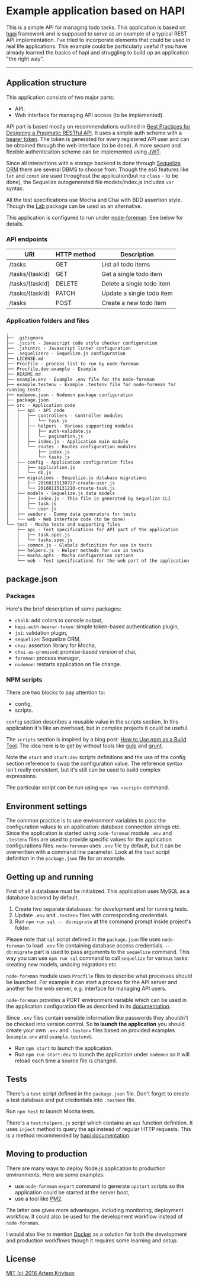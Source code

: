 # Example application based on HAPI

This is a simple API for managing todo tasks. This application is based
on [hapi](http://hapijs.com) framework and is supposed
to serve as an example of a typical REST API implementation. I've tried to
incorporate elements that could be used in real life applications. This example
could be particularly useful if you have already learned the basics of hapi
and struggling to build up an application "the right way".

---
## Application structure

This application consists of two major parts:

- API.
- Web interface for managing API access (to be implemented).

API part is based mostly on recommendations outlined in
[Best Practices for Designing a Pragmatic RESTful
API](http://www.vinaysahni.com/best-practices-for-a-pragmatic-restful-api).
It uses a simple auth scheme with
a [bearer token](https://github.com/johnbrett/hapi-auth-bearer-token).
The token is generated for every registered API user and can be obtained
through the web interface (to be done).
A more secure and flexible authentication scheme can be implemented using
[JWT](https://github.com/dwyl/learn-json-web-tokens).

Since all interactions with a storage backend is done through
[Sequelize ORM](http://sequelizejs.com) there are several DBMS to choose from.
Though the es6 features like `let` and `const` are used throughout
the application(but no `class` - to be done), the Sequelize autogenerated file
models/index.js includes `var` syntax.

All the test specifications use Mocha and Chai with BDD assertion style. Though
the [Lab](https://github.com/hapijs/lab) package can be used as an alternative.

This application is configured to run under
[node-foreman](https://github.com/strongloop/node-foreman). See below
for details.

### API endpoints

URI|HTTP method|Description
---|-----------|-----------
/tasks|GET|List all todo items
/tasks/{taskId}|GET|Get a single todo item
/tasks/{taskId}|DELETE|Delete a single todo item
/tasks/{taskId}|PATCH|Update a single todo item
/tasks|POST|Create a new todo item

### Application folders and files

```
.
├── .gitignore
├── .jscsrc - Javascript code style checker configuration
├── .jshintrc - Javascript linter configuration
├── .sequelizerc - Sequelize.js configuration
├── LICENSE.md
├── Procfile - process list to run by node-foreman
├── Procfile.dev.example - Example
├── README.md
├── example.env - Example .env file for the node-foreman
├── example.testenv - Example .testenv file for node-foreman for running tests
├── nodemon.json - Nodemon package configuration
├── package.json
├── src - Application code
│   ├── api - API code
│   │   ├── controllers - Controller modules
│   │   │   └── task.js
│   │   ├── helpers - Various supporting modules
│   │   │   ├── auth-validate.js
│   │   │   └── pagination.js
│   │   ├── index.js - Application main module
│   │   └── routes - Routes configuration modules
│   │       ├── index.js
│   │       └── tasks.js
│   ├── config - Application configuration files
│   │   ├── application.js
│   │   └── db.js
│   ├── migrations - Sequelize.js database migrations
│   │   ├── 20160115130727-create-user.js
│   │   └── 20160115131210-create-task.js
│   ├── models - Sequelize.js data models
│   │   ├── index.js - This file is generated by Sequelize CLI
│   │   ├── task.js
│   │   └── user.js
│   ├── seeders - Dummy data generators for tests
│   └── web - Web interface code (to be done)
└── test - Mocha tests and supporting files
    ├── api - Test specifications for API part of the application
    │   ├── task.spec.js
    │   └── tasks.spec.js
    ├── common.js - Globals definition for use in tests
    ├── helpers.js - Helper methods for use in tests
    ├── mocha.opts - Mocha configuration options
    └── web - Test specifications for the web part of the application
```

## package.json

### Packages

Here's the brief description of some packages:

- `chalk`: add colors to console output,
- `hapi-auth-bearer-token`: simple token-based authentication plugin,
- `joi`: validation plugin,
- `sequelize`: Sequelize ORM,
- `chai`: assertion library for Mocha,
- `chai-as-promised`: promise-based version of chai,
- `foreman`: process manager,
- `nodemon`: restarts application on file change.

### NPM scripts

There are two blocks to pay attention to:

- config,
- scripts.

`config` section describes a reusable value in the scripts section. In this
application it's like an overhead, but in complex projects it could be
useful.

The `scripts` section is inspired by a blog post:
[How to Use npm as a Build Tool](http://blog.keithcirkel.co.uk/how-to-use-npm-as-a-build-tool/).
The idea here is to get by without tools like [gulp](http://gulpjs.com)
and [grunt](http://gruntjs.com).

Note the `start` and `start:dev` scripts definitions and the use of the config
section reference to swap the configuration value. The reference syntax
isn't really consistent, but it's still can be used to build complex
expressions.

The particular script can be run using `npm run <script>` command.

## Environment settings

The common practice is to use environment variables to pass the configuration
values to an application: database connection strings etc. Since the application
is started using `node-foreman` module `.env` and `.testenv` files are used
to provide specific values for the application configurations files.
`node-foreman` uses `.env` file by default, but it can be overwritten
with a command line parameter. Look at the `test` script definition
in the `package.json` file for an example.

## Getting up and running

First of all a database must be initialized. This application uses MySQL as
a database backend by default.

1. Create two separate databases: for development and for running tests.
2. Update `.env` and `.testenv` files with corresponding credentials.
3. Run `npm run sql -- db:migrate` at the command prompt inside project's
folder.

Please note that `sql` script defined in the `package.json` file uses
`node-foreman` to load `.env` file containing database access credentials.
`-- db:migrate` part is used to pass arguments to the `sequelize` command.
This way you can use `npm run sql` command to call `sequelize` for various
tasks: creating new models, undoing migrations etc.

`node-foreman` module uses `Procfile` files to describe what processes should
be launched. For example it can start a process for the API server and another
for the web server, e.g. interface for managing API users.

`node-foreman` provides a PORT environment variable which can be used
in the application configuration file as described in its
[documentation](https://github.com/strongloop/node-foreman#advanced-usage).

Since `.env` files contain sensible information like passwords they shouldn't
be checked into version control. So **to launch the application** you should
create your own `.env` and `.testenv` files based on provided examples
(`example.env` and `example.testenv`).

- Run `npm start` to launch the application.
- Run `npm run start:dev` to launch the application under `nodemon` so it
will reload each time a source file is changed.

## Tests

There's a `test` script defined in the `package.json` file. Don't forget
to create a test database and put credentials into `.testenv` file.

Run `npm test` to launch Mocha tests.

There's a `test/helpers.js` script which contains an `api` function
definition. It uses `inject` method to query the api instead of regular HTTP
requests. This is a method recommended by
[hapi documentation](http://hapijs.com/api#serverinjectoptions-callback).

## Moving to production

There are many ways to deploy Node.js application to production environments.
Here are some examples:

- use `node-foreman` `export` command to generate `upstart` scripts so the
application could be started at the server boot,
- use a tool like [PM2](http://pm2.keymetrics.io).

The latter one gives more advantages, including monitoring, deployment workflow.
It could also be used for the development workflow instead of `node-foreman`.

I would also like to mention [Docker](http://docker.com) as a solution for both
the development and production workflows though it requires some learning
and setup.

## License

[MIT (c) 2016 Artem Krivtsov](./LICENSE.md)
